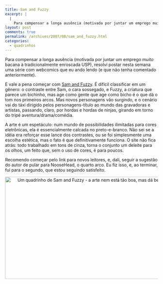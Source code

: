 ```yaml
---
title: Sam and Fuzzy
excerpt: |
  |
    Para compensar a longa ausência (motivada por juntar um emprego muito bacana à tradicionalmente enroscada USP), resolvi postar nesta semana uma série com webcomics que eu ando lendo (e que não tenha comentado anteriormente). E vale a pena começar com...
layout: post
comments: true
permalink: /archives/2007/08/sam_and_fuzzy.html
categories:
  - quadrinhos
---
```

Para compensar a longa ausência (motivada por juntar um emprego *muito* bacana à tradicionalmente enroscada USP), resolvi postar nesta semana uma série com webcomics que eu ando lendo (e que não tenha comentado anteriormente).

E vale a pena começar com [Sam and Fuzzy][1]. É difícil classificar em um gênero: o contraste entre Sam, o cara sossegado, e Fuzzy, a criatura que parece um bichinho, mas age como gente que age como bicho é o que dá o tom nos primeiros arcos. Mas novos personagens vão surgindo, e o cenário vai do táxi dirigido pelos personagens-título ao mundo das gravadoras e artistas, passando, claro, por hordas e hordas de ninjas, girando em torno do tripé aventura/drama/comédia.

A arte é um espetáculo: num mundo de possibilidades ilimitadas para cores eletrônicas, ela é essencialmente calcada no preto-e-branco. Não sei se a idéia era reforçar esse lance dos contrastes, ou se foi simplesmente uma escolha estética, mas o fato é que definitivamente funciona. O site não fica atrás: todo trabalhado em tons de cinza, torna o conjunto um deleite para os olhos, um feito que, sem o uso de cores, é para poucos.

Recomendo começar pelo link para novos leitores, e, dali, seguir a sugestão do autor de pular para NooseHead, o quarto arco. Eu fiz isso, e, ao terminar, fui para o segundo, que estou seguindo satisfeito.

<div align="center">
  <img title="Um quadrinho de Sam and Fuzzy - a arte nem está tão boa, mas dá bem o clima." src="//chester.me/archives/img/samandfuzzy.png" width="600" height="337" />
</div>

 [1]: http://samandfuzzy.com/

